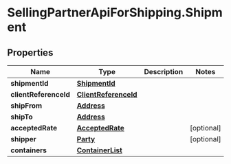 # SellingPartnerApiForShipping.Shipment

## Properties
Name | Type | Description | Notes
------------ | ------------- | ------------- | -------------
**shipmentId** | [**ShipmentId**](ShipmentId.md) |  | 
**clientReferenceId** | [**ClientReferenceId**](ClientReferenceId.md) |  | 
**shipFrom** | [**Address**](Address.md) |  | 
**shipTo** | [**Address**](Address.md) |  | 
**acceptedRate** | [**AcceptedRate**](AcceptedRate.md) |  | [optional] 
**shipper** | [**Party**](Party.md) |  | [optional] 
**containers** | [**ContainerList**](ContainerList.md) |  | 
